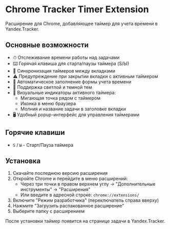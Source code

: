 # Chrome Tracker Timer Extension

Расширение для Chrome, добавляющее таймер для учета времени в Yandex.Tracker.

## Основные возможности

- ⏱ Отслеживание времени работы над задачами
- ⌨️ Горячая клавиша для старта/паузы таймера (S/Ы)
- 🔄 Синхронизация таймеров между вкладками
- ⚠️ Предупреждение при закрытии вкладки с активным таймером
- 📝 Автоматическое заполнение формы учета времени
- 🎨 Поддержка светлой и темной тем
- 🔔 Визуальные индикаторы активного таймера:
  - Мигающая точка рядом с таймером
  - Иконка в меню браузера
  - Молния и название задачи в заголовке вкладки
- 🖥️ Удобный popup-интерфейс для управления таймерами

## Горячие клавиши

- `S` / `Ы` - Старт/Пауза таймера

## Установка

1. Скачайте последнюю версию расширения
2. Откройте Chrome и перейдите в меню расширений:
   - Через три точки в правом верхнем углу → "Дополнительные инструменты" → "Расширения"
   - Или введите в адресной строке: `chrome://extensions/`
3. Включите "Режим разработчика" (переключатель справа вверху)
4. Нажмите "Загрузить распакованное расширение"
5. Выберите папку с расширением

После установки таймер появится на странице задачи в Yandex.Tracker.
